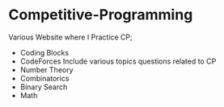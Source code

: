 # Competitive-Programming

Various Website where I Practice CP;
* Coding Blocks
* CodeForces
Include various topics questions related to CP
* Number Theory
* Combinatorics
* Binary Search
* Math
